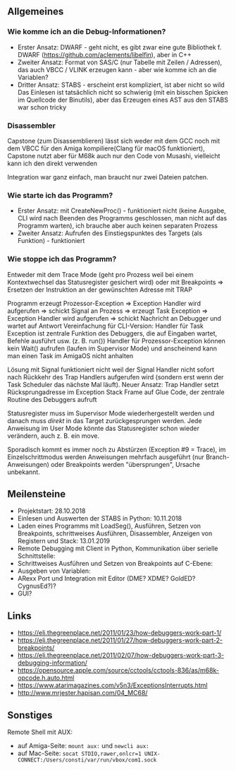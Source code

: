 ## Allgemeines

### Wie komme ich an die Debug-Informationen? 
* Erster Ansatz: DWARF - geht nicht, es gibt zwar eine gute Bibliothek f. DWARF (https://github.com/aclements/libelfin), aber in C++
* Zweiter Ansatz: Format von SAS/C (nur Tabelle mit Zeilen / Adressen), das auch VBCC / VLINK erzeugen kann - aber wie komme ich an die Variablen?
* Dritter Ansatz: STABS - erscheint erst kompliziert, ist aber nicht so wild
Das Einlesen ist tatsächlich nicht so schwierig (mit ein bisschen Spicken im Quellcode der Binutils), aber das Erzeugen eines AST aus den STABS war schon tricky


### Disassembler
Capstone (zum Disassemblieren) lässt sich weder mit dem GCC noch mit dem VBCC für den Amiga kompiliere(Clang für macOS funktioniert), Capstone nutzt aber für M68k auch nur den Code von Musashi, vielleicht kann ich den direkt verwenden

Integration war ganz einfach, man braucht nur zwei Dateien patchen.


### Wie starte ich das Programm?
* Erster Ansatz: mit CreateNewProc() - funktioniert nicht (keine Ausgabe, CLI wird nach Beenden des Programms geschlossen, man nicht auf das Programm warten), ich brauche aber auch keinen separaten Prozess
* Zweiter Ansatz: Aufrufen des Einstiegspunktes des Targets (als Funktion) - funktioniert


### Wie stoppe ich das Programm?
Entweder mit dem Trace Mode (geht pro Prozess weil bei einem Kontextwechsel das Statusregister gesichert wird) oder mit Breakpoints => Ersetzen der Instruktion an der gewünschten Adresse mit TRAP

Programm erzeugt Prozessor-Exception => Exception Handler wird aufgerufen => schickt Signal an Prozess => erzeugt Task Exception => Exception Handler wird aufgerufen => schickt Nachricht an Debugger und wartet auf Antwort
Vereinfachung für CLI-Version: Handler für Task Exception ist zentrale Funktion des Debuggers, die auf Eingaben wartet, Befehle ausführt usw. (z. B. run())
Handler für Prozessor-Exception können kein Wait() aufrufen (laufen im Supervisor Mode) und anscheinend kann man einen Task im AmigaOS nicht anhalten

Lösung mit Signal funktioniert nicht weil der Signal Handler nicht sofort nach Rückkehr des Trap Handlers aufgerufen wird (sondern erst wenn der Task Scheduler das nächste Mal läuft).
Neuer Ansatz: Trap Handler setzt Rücksprungadresse im Exception Stack Frame auf Glue Code, der zentrale Routine des Debuggers aufruft

Statusregister muss im Supervisor Mode wiederhergestellt werden und danach muss *direkt* in das Target zurückgesprungen werden. Jede Anweisung im User Mode könnte das Statusregister schon wieder verändern, auch z. B. ein move.

Sporadisch kommt es immer noch zu Abstürzen (Exception #9 = Trace), im Einzelschrittmodus werden Anweisungen mehrfach ausgeführt (nur Branch-Anweisungen) oder Breakpoints werden "übersprungen", Ursache unbekannt.


## Meilensteine
* Projektstart: 28.10.2018
* Einlesen und Auswerten der STABS in Python: 10.11.2018
* Laden eines Programms mit LoadSeg(), Ausführen, Setzen von Breakpoints, schrittweises Ausführen, Disassembler, Anzeigen von Registern und Stack: 13.01.2019
* Remote Debugging mit Client in Python, Kommunikation über serielle Schnittstelle: 
* Schrittweises Ausführen und Setzen von Breakpoints auf C-Ebene: 
* Ausgeben von Variablen: 
* ARexx Port und Integration mit Editor (DME? XDME? GoldED? CygnusEd?)?
* GUI?


## Links
* <https://eli.thegreenplace.net/2011/01/23/how-debuggers-work-part-1/>
* <https://eli.thegreenplace.net/2011/01/27/how-debuggers-work-part-2-breakpoints/>
* <https://eli.thegreenplace.net/2011/02/07/how-debuggers-work-part-3-debugging-information/>
* <https://opensource.apple.com/source/cctools/cctools-836/as/m68k-opcode.h.auto.html>
* <https://www.atarimagazines.com/v5n3/ExceptionsInterrupts.html>
* <http://www.mrjester.hapisan.com/04_MC68/>


## Sonstiges
Remote Shell mit AUX:
* auf Amiga-Seite: `mount aux:` und `newcli aux:`
* auf Mac-Seite: `socat STDIO,rawer,onlcr=1 UNIX-CONNECT:/Users/consti/var/run/vbox/com1.sock`
